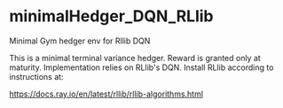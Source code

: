 # minimalHedger_DQN_RLlib
Minimal Gym hedger env for Rllib DQN

This is a minimal terminal variance hedger. Reward is granted only at maturity.
Implementation relies on RLlib's DQN. Install RLlib according to instructions at:

https://docs.ray.io/en/latest/rllib/rllib-algorithms.html
